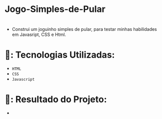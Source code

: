 # Jogo-Simples-de-Pular

#
- Construi um joguinho simples de pular, para testar minhas habilidades em Javasript, CSS e Html.

#

# :hammer:: Tecnologias Utilizadas:
 * `HTML` 
 * `CSS`
 * `Javascript`

# :pushpin:: Resultado do Projeto:
- 
